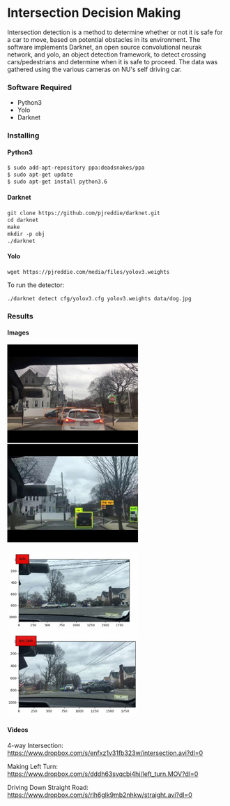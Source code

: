 # Intersection Decision Making
Intersection detection is a method to determine whether or not it is safe for a car to move, based on potential obstacles in its environment. The software implements Darknet, an open source convolutional neurak network, and yolo, an object detection framework, to detect crossing cars/pedestrians and determine when it is safe to proceed. The data was gathered using the various cameras on NU's self driving car.
 
### Software Required
* Python3
* Yolo
* Darknet

### Installing

#### Python3
```
$ sudo add-apt-repository ppa:deadsnakes/ppa
$ sudo apt-get update
$ sudo apt-get install python3.6
```
#### Darknet
```
git clone https://github.com/pjreddie/darknet.git
cd darknet
make
mkdir -p obj
./darknet
```
#### Yolo
```
wget https://pjreddie.com/media/files/yolov3.weights
```
To run the detector:

```
./darknet detect cfg/yolov3.cfg yolov3.weights data/dog.jpg
```

### Results

#### Images

 <img src="images/detection.png" alt="enclosure" width="300"/>  <img src="images/recognition.png" alt="enclosure" width="300"/> <br/> <br/> <img src="images/safe.png" alt="enclosure" width="300"/>  <img src="images/not safe.png" alt="enclosure" width="300"/>


#### Videos
4-way Intersection: 
<br />
https://www.dropbox.com/s/enfxz1v31fb323w/intersection.avi?dl=0

Making Left Turn:
<br />
https://www.dropbox.com/s/dddh63svqcbi4hj/left_turn.MOV?dl=0

Driving Down Straight Road:
<br />
https://www.dropbox.com/s/rlh6glk9mb2nhkw/straight.avi?dl=0
